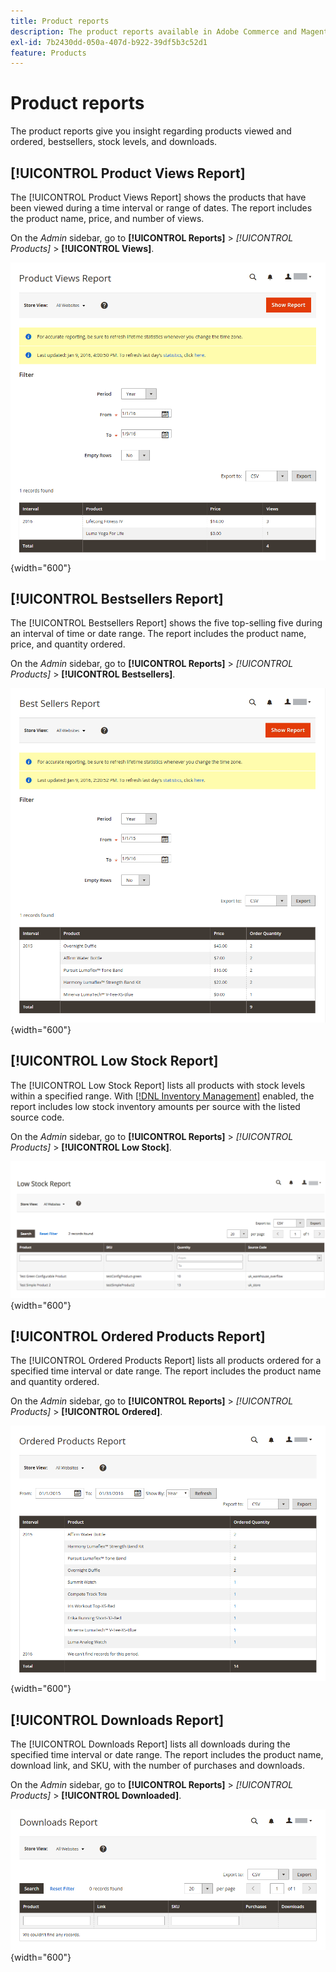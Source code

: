 ```yaml
---
title: Product reports
description: The product reports available in Adobe Commerce and Magento Open Source give you insight regarding products viewed and ordered, bestsellers, stock levels, and downloads.
exl-id: 7b2430dd-050a-407d-b922-39df5b3c52d1
feature: Products
---
```

# Product reports

The product reports give you insight regarding products viewed and ordered, bestsellers, stock levels, and downloads.

## [!UICONTROL Product Views Report]

The [!UICONTROL Product Views Report] shows the products that have been viewed during a time interval or range of dates. The report includes the product name, price, and number of views.

On the _Admin_ sidebar, go to **[!UICONTROL Reports]** > _[!UICONTROL Products]_ > **[!UICONTROL Views]**.

![Product Views Report](./assets/product-views.png){width="600"}

## [!UICONTROL Bestsellers Report]

The [!UICONTROL Bestsellers Report] shows the five top-selling five during an interval of time or date range. The report includes the product name, price, and quantity ordered.

On the _Admin_ sidebar, go to **[!UICONTROL Reports]** > _[!UICONTROL Products]_ > **[!UICONTROL Bestsellers]**.

![Bestsellers Report](./assets/bestsellers.png){width="600"}

## [!UICONTROL Low Stock Report]

The [!UICONTROL Low Stock Report] lists all products with stock levels within a specified range. With [[!DNL Inventory Management]](../inventory-management/introduction.md) enabled, the report includes low stock inventory amounts per source with the listed source code.

On the _Admin_ sidebar, go to **[!UICONTROL Reports]** > _[!UICONTROL Products]_ > **[!UICONTROL Low Stock]**.

![Low Stock Report](./assets/low-stock.png){width="600"}

## [!UICONTROL Ordered Products Report]

The [!UICONTROL Ordered Products Report] lists all products ordered for a specified time interval or date range. The report includes the product name and quantity ordered.

On the _Admin_ sidebar, go to **[!UICONTROL Reports]** > _[!UICONTROL Products]_ > **[!UICONTROL Ordered]**.

![Ordered Products Report](./assets/products-ordered.png){width="600"}

## [!UICONTROL Downloads Report]

The [!UICONTROL Downloads Report] lists all downloads during the specified time interval or date range. The report includes the product name, download link, and SKU, with the number of purchases and downloads.

On the _Admin_ sidebar, go to **[!UICONTROL Reports]** > _[!UICONTROL Products]_ > **[!UICONTROL Downloaded]**.

![Downloads Report](./assets/downloads.png){width="600"}
